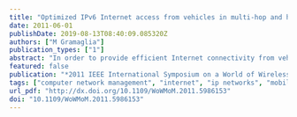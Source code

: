 ```yaml
---
title: "Optimized IPv6 Internet access from vehicles in multi-hop and heterogeneous environments"
date: 2011-06-01
publishDate: 2019-08-13T08:40:09.085320Z
authors: ["M Gramaglia"]
publication_types: ["1"]
abstract: "In order to provide efficient Internet connectivity from vehicles, three fundamental functionalities are needed: IP address autoconfiguration, enhanced routing and mobility support. This extended abstract provides a brief view of the work done so far in this research work, that aims at providing a solution for these three open issues. An analytical model for an address autoconfiguration mechanism and a routing protocol have been already proposed, with accepted contributions. A third line analyzing mobility aspects is currently being developed. Another accepted contribution is a statistical framework for studying the interarrival time between vehicles, that has been elaborated using real traffic measurements."
featured: false
publication: "*2011 IEEE International Symposium on a World of Wireless, Mobile and Multimedia Networks*"
tags: ["computer network management", "internet", "ip networks", "mobile computing", "mobility management (mobile radio)", "routing protocols", "vehicular ad hoc networks", "optimized ipv6 internet access", "multihop environment", "heterogeneous environment", "internet connectivity", "ip address autoconfiguration", "enhanced routing", "mobility support", "routing protocol", "statistical framework", "real traffic measurements", "vehicular ad hoc networks", "vanet", "vehicles", "ip networks", "routing", "ad hoc networks", "routing protocols", "internet", "mobile communication", ""]
url_pdf: "http://dx.doi.org/10.1109/WoWMoM.2011.5986153"
doi: "10.1109/WoWMoM.2011.5986153"
---
```


